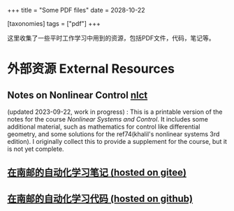 +++
title = "Some PDF files"
date = 2028-10-22

[taxonomies]
tags = ["pdf"]
+++

这里收集了一些平时工作学习中用到的资源，包括PDF文件，代码，笔记等。

<!-- more -->

# 外部资源 External Resources 

## Notes on Nonlinear Control [nlct](nlct.pdf)

(updated 2023-09-22, work in progress) : 
This is a printable version of the notes for the course *Nonlinear Systems and Control*.
It includes some additional material, such as mathematics for control like differential geometry, and some solutions for the ref74(khalil's nonlinear systems 3rd edition).
I originally collect this to provide a supplement for the course, 
but it is not yet complete.

## [在南邮的自动化学习笔记 (hosted on gitee)](https://xsro.gitee.io/notes/)

## [在南邮的自动化学习代码 (hosted on github)](https://xsro.github.io/university-learning-code/)